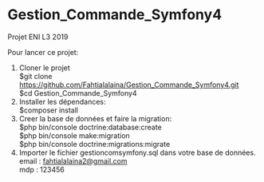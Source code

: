 # Gestion_Commande_Symfony4
Projet ENI L3 2019<br>

Pour lancer ce projet:<br>
1) Cloner le projet<br>
  $git clone https://github.com/Fahtialalaina/Gestion_Commande_Symfony4.git<br>
  $cd Gestion_Commande_Symfony4<br>
2) Installer les dépendances:<br>
  $composer install<br>
3) Creer la base de données et faire la migration: <br>
  $php bin/console doctrine:database:create <br>
  $php bin/console make:migration <br>
  $php bin/console doctrine:migrations:migrate <br>
4) Importer le fichier gestioncomsymfony.sql dans votre base de données. <br>
  email : fahtialalaina2@gmail.com <br>
  mdp : 123456 <br>
